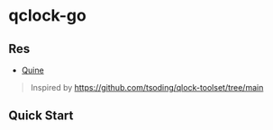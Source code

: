 # qclock-go

## Res
- [Quine](https://en.wikipedia.org/wiki/Quine_(computing)#:~:text=A%20quine%20is%20a%20fixed,consequence%20of%20Kleene's%20recursion%20theorem.)


> Inspired by https://github.com/tsoding/qlock-toolset/tree/main


## Quick Start

<script async id="asciicast-569727" src="https://asciinema.org/a/569727.js"></script>